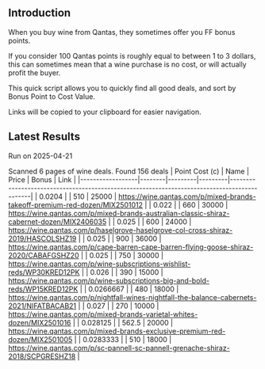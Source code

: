 ## Introduction

When you buy wine from Qantas, they sometimes offer you FF bonus points. 

If you consider 100 Qantas points is roughly equal to between 1 to 3 dollars, this can sometimes mean that a wine purchase is no cost, or will actually profit the buyer.

This quick script allows you to quickly find all good deals, and sort by Bonus Point to Cost Value.

Links will be copied to your clipboard for easier navigation.

## Latest Results

Run on 2025-04-21

Scanned 6 pages of wine deals.
Found 156 deals
|   Point Cost (c) | Name   |   Price |   Bonus | Link                                                                                        |
|------------------|--------|---------|---------|---------------------------------------------------------------------------------------------|
|        0.0204    |        |   510   |   25000 | https://wine.qantas.com/p/mixed-brands-takeoff-premium-red-dozen/MIX2501012                 |
|        0.022     |        |   660   |   30000 | https://wine.qantas.com/p/mixed-brands-australian-classic-shiraz-cabernet-dozen/MIX2406035  |
|        0.025     |        |   600   |   24000 | https://wine.qantas.com/p/haselgrove-haselgrove-col-cross-shiraz-2019/HASCOLSHZ19           |
|        0.025     |        |   900   |   36000 | https://wine.qantas.com/p/cape-barren-cape-barren-flying-goose-shiraz-2020/CABAFGSHZ20      |
|        0.025     |        |   750   |   30000 | https://wine.qantas.com/p/wine-subscriptions-wishlist-reds/WP30KRED12PK                     |
|        0.026     |        |   390   |   15000 | https://wine.qantas.com/p/wine-subscriptions-big-and-bold-reds/WP15KRED12PK                 |
|        0.0266667 |        |   480   |   18000 | https://wine.qantas.com/p/nightfall-wines-nightfall-the-balance-cabernets-2021/NIFATBACAB21 |
|        0.027     |        |   270   |   10000 | https://wine.qantas.com/p/mixed-brands-varietal-whites-dozen/MIX2501016                     |
|        0.028125  |        |   562.5 |   20000 | https://wine.qantas.com/p/mixed-brands-exclusive-premium-red-dozen/MIX2501005               |
|        0.0283333 |        |   510   |   18000 | https://wine.qantas.com/p/sc-pannell-sc-pannell-grenache-shiraz-2018/SCPGRESHZ18            |

